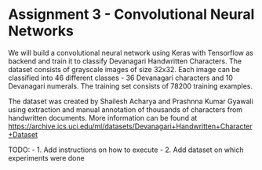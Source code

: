 # Assignment 3 - Convolutional Neural Networks

We will build a convolutional neural network using Keras with Tensorflow as backend and train it to classify Devanagari Handwritten Characters. The dataset consists of grayscale images of size 32x32. Each image can be classified into 46 different classes - 36 Devanagari characters and 10 Devanagari numerals. The training set consists of 78200 training examples.

The dataset was created by Shailesh Acharya and Prashnna Kumar Gyawali using extraction and manual annotation of thousands of characters from handwritten documents. More information can be found at https://archive.ics.uci.edu/ml/datasets/Devanagari+Handwritten+Character+Dataset 

TODO: 
	- 1. Add instructions on how to execute
	- 2. Add dataset on which experiments were done